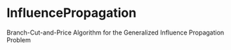 # InfluencePropagation
Branch-Cut-and-Price Algorithm for the Generalized Influence Propagation Problem
